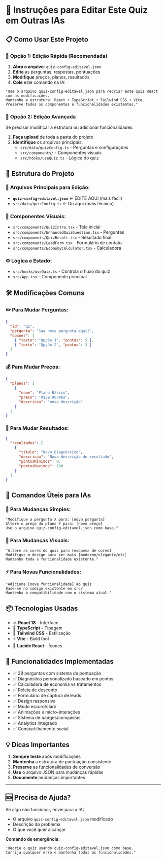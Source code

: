 # 🤖 Instruções para Editar Este Quiz em Outras IAs

## 📋 **Como Usar Este Projeto**

### 🎯 **Opção 1: Edição Rápida (Recomendada)**
1. **Abra o arquivo**: `quiz-config-editavel.json`
2. **Edite** as perguntas, respostas, pontuações
3. **Modifique** preços, planos, resultados
4. **Cole** este comando na IA:

```
"Use o arquivo quiz-config-editavel.json para recriar este quiz React com as modificações. 
Mantenha a estrutura: React + TypeScript + Tailwind CSS + Vite. 
Preserve todos os componentes e funcionalidades existentes."
```

### 🔧 **Opção 2: Edição Avançada**
Se precisar modificar a estrutura ou adicionar funcionalidades:

1. **Faça upload** de toda a pasta do projeto
2. **Identifique** os arquivos principais:
   - `src/data/quizConfig.ts` - Perguntas e configurações
   - `src/components/` - Componentes visuais
   - `src/hooks/useQuiz.ts` - Lógica do quiz

## 📁 **Estrutura do Projeto**

### 🎯 **Arquivos Principais para Edição:**
- **`quiz-config-editavel.json`** ← EDITE AQUI (mais fácil)
- `src/data/quizConfig.ts` ← Ou aqui (mais técnico)

### 🎨 **Componentes Visuais:**
- `src/components/QuizIntro.tsx` - Tela inicial
- `src/components/EnhancedQuizQuestion.tsx` - Perguntas
- `src/components/QuizResult.tsx` - Resultado final
- `src/components/LeadForm.tsx` - Formulário de contato
- `src/components/EconomyCalculator.tsx` - Calculadora

### ⚙️ **Lógica e Estado:**
- `src/hooks/useQuiz.ts` - Controla o fluxo do quiz
- `src/App.tsx` - Componente principal

## 🛠️ **Modificações Comuns**

### ✏️ **Para Mudar Perguntas:**
```json
{
  "id": "q1",
  "pergunta": "Sua nova pergunta aqui?",
  "opcoes": [
    { "texto": "Opção 1", "pontos": 5 },
    { "texto": "Opção 2", "pontos": 3 }
  ]
}
```

### 💰 **Para Mudar Preços:**
```json
{
  "planos": [
    {
      "nome": "Plano Básico",
      "preco": "R$39,90/mês",
      "descricao": "nova descrição"
    }
  ]
}
```

### 🎯 **Para Mudar Resultados:**
```json
{
  "resultados": [
    {
      "titulo": "Novo Diagnóstico",
      "descricao": "Nova descrição do resultado",
      "pontosMinimos": 0,
      "pontosMaximos": 100
    }
  ]
}
```

## 🚀 **Comandos Úteis para IAs**

### 📝 **Para Mudanças Simples:**
```
"Modifique a pergunta X para: [nova pergunta]
Altere o preço do plano Y para: [novo preço]
Use o arquivo quiz-config-editavel.json como base."
```

### 🎨 **Para Mudanças Visuais:**
```
"Altere as cores do quiz para [esquema de cores]
Modifique o design para ser mais [moderno/elegante/etc]
Mantenha toda a funcionalidade existente."
```

### ⚡ **Para Novas Funcionalidades:**
```
"Adicione [nova funcionalidade] ao quiz
Base-se no código existente em src/
Mantenha a compatibilidade com o sistema atual."
```

## 📦 **Tecnologias Usadas**
- ⚛️ **React 18** - Interface
- 🔷 **TypeScript** - Tipagem
- 🎨 **Tailwind CSS** - Estilização
- ⚡ **Vite** - Build tool
- 🎯 **Lucide React** - Ícones

## 🎯 **Funcionalidades Implementadas**
- ✅ 28 perguntas com sistema de pontuação
- ✅ Diagnóstico personalizado baseado em pontos
- ✅ Calculadora de economia vs tratamentos
- ✅ Roleta de desconto
- ✅ Formulário de captura de leads
- ✅ Design responsivo
- ✅ Modo escuro/claro
- ✅ Animações e micro-interações
- ✅ Sistema de badges/conquistas
- ✅ Analytics integrado
- ✅ Compartilhamento social

## 💡 **Dicas Importantes**
1. **Sempre teste** após modificações
2. **Mantenha** a estrutura de pontuação consistente
3. **Preserve** as funcionalidades de conversão
4. **Use** o arquivo JSON para mudanças rápidas
5. **Documente** mudanças importantes

---

## 🆘 **Precisa de Ajuda?**
Se algo não funcionar, envie para a IA:
- O arquivo `quiz-config-editavel.json` modificado
- Descrição do problema
- O que você quer alcançar

**Comando de emergência:**
```
"Recrie o quiz usando quiz-config-editavel.json como base. 
Corrija qualquer erro e mantenha todas as funcionalidades."
```